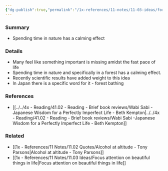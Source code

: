 ```yaml
---
{"dg-publish":true,"permalink":"/1x-references/11-notes/11-03-ideas/forest-bathing-therapy/","title":"Forest bathing therapy","created":"2022-11-08T18:08:46.000+03:00","updated":"2024-02-14T20:18:31.820+03:00"}
---
```



### Summary
- Spending time in nature has a calming effect

### Details
- Many feel like something important is missing amidst the fast pace of life
- Spending time in nature and specifically in a forest has a calming effect.
- Recently scientific results have added weight to this idea
- In Japan there is a specific word for it - forest bathing

### References
- [[../../4x - Reading/41.02 - Reading - Brief book reviews/Wabi Sabi -Japanese Wisdom for a Perfectly Imperfect Life - Beth Kempton\|../../4x - Reading/41.02 - Reading - Brief book reviews/Wabi Sabi -Japanese Wisdom for a Perfectly Imperfect Life - Beth Kempton]]


### Related
- [[1x - References/11 Notes/11.02 Quotes/Alcohol at altitude - Tony Parsons\|Alcohol at altitude - Tony Parsons]]
- [[1x - References/11 Notes/11.03 Ideas/Focus attention on beautiful things in life\|Focus attention on beautiful things in life]]